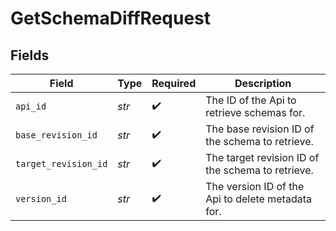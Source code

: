 # GetSchemaDiffRequest


## Fields

| Field                                             | Type                                              | Required                                          | Description                                       |
| ------------------------------------------------- | ------------------------------------------------- | ------------------------------------------------- | ------------------------------------------------- |
| `api_id`                                          | *str*                                             | :heavy_check_mark:                                | The ID of the Api to retrieve schemas for.        |
| `base_revision_id`                                | *str*                                             | :heavy_check_mark:                                | The base revision ID of the schema to retrieve.   |
| `target_revision_id`                              | *str*                                             | :heavy_check_mark:                                | The target revision ID of the schema to retrieve. |
| `version_id`                                      | *str*                                             | :heavy_check_mark:                                | The version ID of the Api to delete metadata for. |